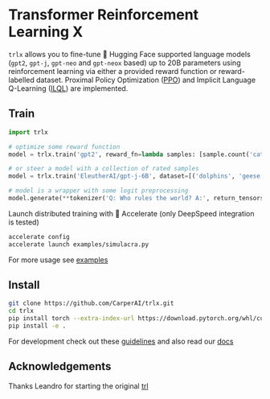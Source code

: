 [docs-image]: https://readthedocs.org/projects/trlX/badge/?version=latest
[docs-url]: https://trlX.readthedocs.io/en/latest/?badge=latest

# Transformer Reinforcement Learning X

`trlx` allows you to fine-tune 🤗 Hugging Face supported language models (`gpt2`, `gpt-j`, `gpt-neo` and `gpt-neox` based) up to 20B parameters using reinforcement learning via either a provided reward function or reward-labelled dataset. Proximal Policy Optimization ([PPO](https://arxiv.org/pdf/1909.08593.pdf)) and Implicit Language Q-Learning ([ILQL](https://sea-snell.github.io/ILQL_site/)) are implemented.

## Train

```python
import trlx

# optimize some reward function
model = trlx.train('gpt2', reward_fn=lambda samples: [sample.count('cats') for sample in samples])

# or steer a model with a collection of rated samples
model = trlx.train('EleutherAI/gpt-j-6B', dataset=[('dolphins', 'geese'), (1.0, 100.0)])

# model is a wrapper with some logit preprocessing
model.generate(**tokenizer('Q: Who rules the world? A:', return_tensors='pt'), do_sample=True)
```

Launch distributed training with 🤗 Accelerate (only DeepSpeed integration is tested)

```bash
accelerate config
accelerate launch examples/simulacra.py
```

For more usage see [examples](./examples)

## Install
```bash
git clone https://github.com/CarperAI/trlx.git
cd trlx
pip install torch --extra-index-url https://download.pytorch.org/whl/cu113 # for cuda
pip install -e .
```

For development check out these [guidelines](./CONTRIBUTING.md)
and also read our [docs](https://trlX.readthedocs.io)

## Acknowledgements

Thanks Leandro for starting the original [trl](https://github.com/lvwerra/trl/)
